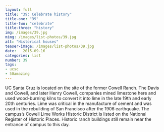 ```yaml
---
layout: full
title: "39: Celebrate history"
title-one: "39"
title-two: "celebrate"
title-three: "history"
img: /images/39.jpg
mimg: /images/list-photos/39.jpg
alt: "Historical houses"
teaser-image: /images/list-photos/39.jpg
date:   2015-09-16
categories: list
number: 39
tags:
- ucsc
- 50amazing
---
```

UC Santa Cruz is located on the site of the former Cowell Ranch. The Davis and Cowell, and later Henry Cowell, companies mined limestone here and used wood-burning kilns to convert it into lime in the late 19th and early 20th centuries. Lime was critical in the manufacture of cement and was used in the rebuilding of San Francisco after the 1906 earthquake. The campus’s Cowell Lime Works Historic District is listed on the National Register of Historic Places. Historic ranch buildings still remain near the entrance of campus to this day. 

